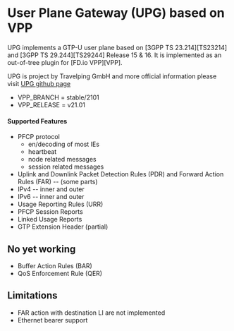 User Plane Gateway (UPG) based on VPP
=====================================

UPG  implements a GTP-U user plane based on [3GPP TS 23.214][TS23214]
and [3GPP TS 29.244][TS29244] Release 15 & 16. It is implemented as an
out-of-tree plugin for [FD.io VPP][VPP].

UPG is project by Travelping GmbH and more official information please visit [UPG github page](https://github.com/travelping/upg-vpp)

* VPP_BRANCH  = stable/2101
* VPP_RELEASE = v21.01

#### Supported Features

* PFCP protocol
  * en/decoding of most IEs
  * heartbeat
  * node related messages
  * session related messages
* Uplink and Downlink Packet Detection Rules (PDR) and
  Forward Action Rules (FAR) -- (some parts)
* IPv4 -- inner and outer
* IPv6 -- inner and outer
* Usage Reporting Rules (URR)
* PFCP Session Reports
* Linked Usage Reports
* GTP Extension Header (partial)

No yet working
--------------

* Buffer Action Rules (BAR)
* QoS Enforcement Rule (QER)

Limitations
-----------

* FAR action with destination LI are not implemented
* Ethernet bearer support

